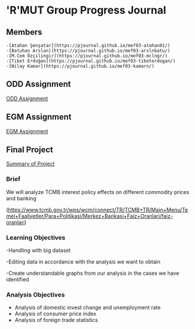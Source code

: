 # 'R'MUT Group Progress Journal

## Members 
    -[Atahan Şenşatar](https://pjournal.github.io/mef03-atahan01/)
    -[Batuhan Arslan](https://pjournal.github.io/mef03-arslnbatu/)
    -[M.Cem Özçilingir](https://pjournal.github.io/mef03-mclngr/)
    -[Tibet Erdoğan](https://pjournal.github.io/mef03-tibeterdogan/)
    -[Nilay Kamar](https://pjournal.github.io/mef03-kamarn/)
    
## ODD Assignment
[ODD Assignment](assignment.html)

## EGM Assignment
[EGM Assignment](BES/BESet.html)

## Final Project
[Summary of Project](summary.html)
### Brief
We will analyze TCMB interest policy effects on different commodity prices and banking

(https://www.tcmb.gov.tr/wps/wcm/connect/TR/TCMB+TR/Main+Menu/Temel+Faaliyetler/Para+Politikasi/Merkez+Bankasi+Faiz+Oranlari/faiz-oranlari)

### Learning Objectives

-Handling with big dataset

-Editing data in accordance with the analysis we want to obtain

-Create understandable graphs from our analysis in the cases we have identified

### Analysis Objectives

- Analysis of domestic invest change and unemployment rate
- Analysis of consumer price index 
- Analysis of foreign trade statistics
